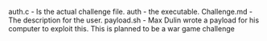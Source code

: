 auth.c - Is the actual challenge file. 
auth - the executable. 
Challenge.md - The description for the user. 
payload.sh - Max Dulin wrote a payload for his computer to exploit this. 
This is planned to be a war game challenge
